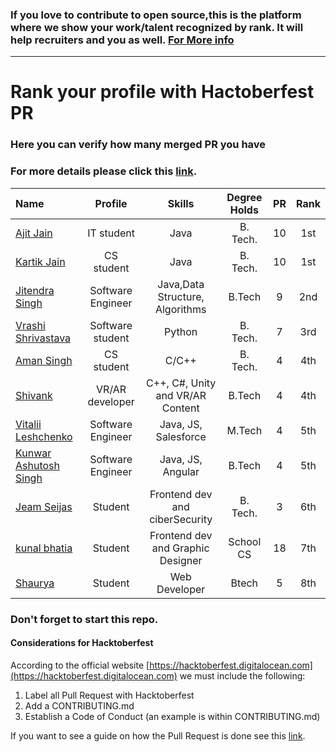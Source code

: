   
  ### If you love to contribute to open source,this is the platform where we show your work/talent recognized by rank. It will help recruiters and you as well. [For More info](https://github.com/jsroyal/JobProfile/blob/master/RuleForRank.md)
-------------------------------------------------------------------------------------------------------------------------------
 
 
  
  
  #                            Rank your profile  with Hactoberfest PR 
  
  
  ###                        Here you can verify how many merged PR you have <br> 
  ###                          For more details please click this [link](https://hacktoberfestchecker.herokuapp.com/).


 | Name | Profile | Skills | Degree Holds | PR | Rank|
 |:--------|:--------:|:------------:|:------------:|:------------:|:------------:|
 | [Ajit Jain](https://github.com/ajit-999) | IT student | Java | B. Tech. | 10 | 1st |
 | [Kartik Jain](https://github.com/kartik-jain) | CS student | Java | B. Tech. | 10 | 1st |
 | [Jitendra Singh](https://github.com/jsroyal) | Software Engineer | Java,Data Structure, Algorithms | B.Tech | 9 | 2nd |
 | [Vrashi Shrivastava](https://github.com/vrashi) | Software student | Python | B. Tech. | 7 | 3rd |
 | [Aman Singh](https://github.com/aman935) | CS student | C/C++ | B. Tech. | 4 | 4th |
 | [Shivank](https://github.com/GeekyShiva) | VR/AR developer | C++, C#, Unity and VR/AR Content | B.Tech | 4 | 4th | 
 | [Vitalii Leshchenko]( https://github.com/vitaliaventel) | Software Engineer | Java, JS, Salesforce | M.Tech | 4 | 5th |
 | [Kunwar Ashutosh Singh]( https://github.com/kunwar1513115) | Software Engineer | Java, JS, Angular | B.Tech | 4 | 5th |
 | [Jeam Seijas](https://github.com/yotogami300) | Student | Frontend dev and ciberSecurity | B. Tech. | 3 | 6th |
 | [kunal bhatia](https://github.com/kunalbhatia18) | Student | Frontend dev and Graphic Designer | School CS | 18 | 7th |
 | [Shaurya](https://github.com/Bk101) | Student | Web Developer| Btech | 5 | 8th |

 
 
### Don't forget to start this repo.


 

#### Considerations for Hacktoberfest

According to the official website [https://hacktoberfest.digitalocean.com](https://hacktoberfest.digitalocean.com) we must include the following:

1. Label all Pull Request with Hacktoberfest
2. Add a CONTRIBUTING.md
3. Establish a Code of Conduct (an example is within CONTRIBUTING.md)

If you want to see a guide on how the Pull Request is done see this [link](https://www.digitalocean.com/community/tutorials/how-to-create-a-pull-request-on-github).

 
 

